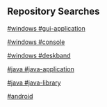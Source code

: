 <!--- ![](https://github-readme-stats.vercel.app/api?username=RadAd&show_icons=true&theme=nord) --->
<!--- ![](https://github-readme-stats.vercel.app/api/top-langs/?username=RadAd&layout=compact&theme=nord) --->

<!--- # [Windows](https://github.com/RadAd?tab=repositories&q=%23windows) --->
<!--- [![](https://github-readme-stats.vercel.app/api/pin/?username=RadAd&repo=RadNotepadMFC&theme=nord)](https://github.com/RadAd/RadNotepadMFC) --->
<!--- [![](https://github-readme-stats.vercel.app/api/pin/?username=RadAd&repo=RadLine&theme=nord)](https://github.com/RadAd/RadLine) --->

## Repository Searches
[#windows #gui-application](https://github.com/RadAd?tab=repositories&q=%23windows+%23gui-application)

[#windows #console](https://github.com/RadAd?tab=repositories&q=%23windows+%23console)

[#windows #deskband](https://github.com/RadAd?tab=repositories&q=%23windows+%23deskband)

[#java #java-application](https://github.com/RadAd?tab=repositories&q=%23java+%23java-application)

[#java #java-library](https://github.com/RadAd?tab=repositories&q=%23java+%23java-library)

[#android](https://github.com/RadAd?tab=repositories&q=%23android)
